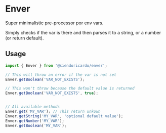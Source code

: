 # Enver
Super minimalistic pre-processor por env vars.

Simply checks if the var is there and then parses it to a string, or a number (or return default).

## Usage
```typescript
import { Enver } from '@siendoricardo/enver';

// This will throw an error if the var is not set
Enver.getBoolean('VAR_NOT_EXISTS');

// This won't throw because the default value is returned
Enver.getBoolean('VAR_NOT_EXISTS', true);


// All available methods
Enver.get('MY_VAR'); // This return unkown
Enver.getString('MY_VAR', 'optional default value'); 
Enver.getNumber('MY_VAR');
Enver.getBoolean('MY_VAR');

```

